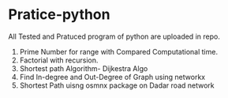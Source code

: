 # Pratice-python
All Tested and Pratuced program of python are uploaded in repo.

1. Prime Number for range with Compared Computational time.
2. Factorial with recursion.
3. Shortest path Algorithm- Dijkestra Algo
4. Find In-degree and Out-Degree of Graph using networkx 
5. Shortest Path uisng osmnx package on Dadar road network
